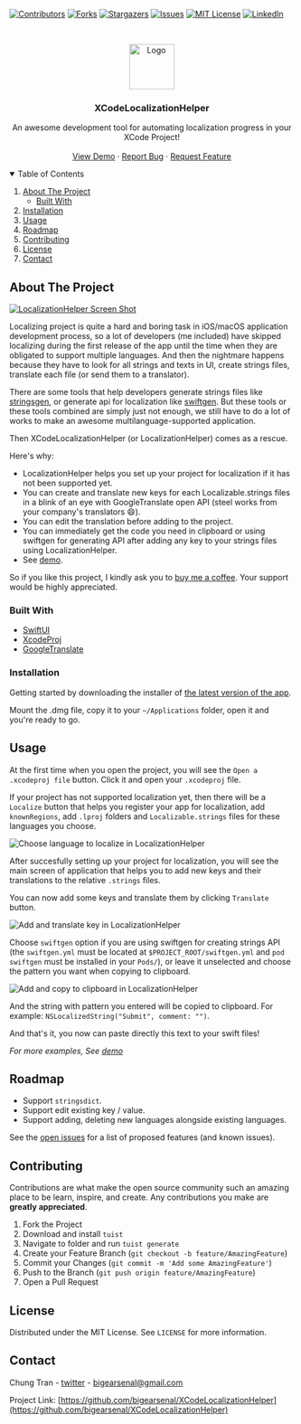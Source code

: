 <!--
*** Thanks for checking out the Best-README-Template. If you have a suggestion
*** that would make this better, please fork the repo and create a pull request
*** or simply open an issue with the tag "enhancement".
*** Thanks again! Now go create something AMAZING! :D
-->



<!-- PROJECT SHIELDS -->
<!--
*** I'm using markdown "reference style" links for readability.
*** Reference links are enclosed in brackets [ ] instead of parentheses ( ).
*** See the bottom of this document for the declaration of the reference variables
*** for contributors-url, forks-url, etc. This is an optional, concise syntax you may use.
*** https://www.markdownguide.org/basic-syntax/#reference-style-links
-->
[![Contributors][contributors-shield]][contributors-url]
[![Forks][forks-shield]][forks-url]
[![Stargazers][stars-shield]][stars-url]
[![Issues][issues-shield]][issues-url]
[![MIT License][license-shield]][license-url]
[![LinkedIn][linkedin-shield]][linkedin-url]



<!-- PROJECT LOGO -->
<br />
<p align="center">
  <a href="https://github.com/bigearsenal/XCodeLocalizationHelper">
    <img src="macOS/LocalizationHelper/Assets.xcassets/AppIcon.appiconset/256.png" alt="Logo" width="80" height="80">
  </a>

  <h3 align="center">XCodeLocalizationHelper</h3>

  <p align="center">
    An awesome development tool for automating localization progress in your XCode Project!
    <br />
    <!-- <a href="https://github.com/othneildrew/Best-README-Template"><strong>Explore the docs »</strong></a>
    <br /> -->
    <br />
    <a href="https://youtu.be/i39IbtfR6Hc">View Demo</a>
    ·
    <a href="https://github.com/bigearsenal/XCodeLocalizationHelper/issues">Report Bug</a>
    ·
    <a href="https://github.com/bigearsenal/XCodeLocalizationHelper/issues">Request Feature</a>
  </p>
</p>



<!-- TABLE OF CONTENTS -->
<details open="open">
  <summary>Table of Contents</summary>
  <ol>
    <li>
      <a href="#about-the-project">About The Project</a>
      <ul>
        <li><a href="#built-with">Built With</a></li>
      </ul>
    </li>
    <!--<li> 
      <a href="#getting-started">Getting Started</a>
      <ul>
        <li><a href="#prerequisites">Prerequisites</a></li> -->
        <li><a href="#installation">Installation</a></li>
      <!-- </ul>
    </li> -->
    <li><a href="#usage">Usage</a></li>
    <li><a href="#roadmap">Roadmap</a></li>
    <li><a href="#contributing">Contributing</a></li>
    <li><a href="#license">License</a></li>
    <li><a href="#contact">Contact</a></li>
    <!-- <li><a href="#acknowledgements">Acknowledgements</a></li> -->
  </ol>
</details>



<!-- ABOUT THE PROJECT -->
## About The Project

[![LocalizationHelper Screen Shot][product-screenshot]](https://github.com/bigearsenal/XCodeLocalizationHelper)

Localizing project is quite a hard and boring task in iOS/macOS application development process, so a lot of developers (me included) have skipped localizing during the first release of the app until the time when they are obligated to support multiple languages. And then the nightmare happens because they have to look for all strings and texts in UI, create strings files, translate each file (or send them to a translator).

There are some tools that help developers generate strings files like [stringsgen](https://stackoverflow.com/questions/44814429/xcode-8-generate-strings-file), or generate api for localization like [swiftgen](https://github.com/SwiftGen/SwiftGen). But these tools or these tools combined are simply just not enough, we still have to do a lot of works to make an awesome multilanguage-supported application.

Then XCodeLocalizationHelper (or LocalizationHelper) comes as a rescue.

Here's why:
* LocalizationHelper helps you set up your project for localization if it has not been supported yet.
* You can create and translate new keys for each Localizable.strings files in a blink of an eye with GoogleTranslate open API (steel works from your company's translators :smile:).
* You can edit the translation before adding to the project.
* You can immediately get the code you need in clipboard or using swiftgen for generating API after adding any key to your strings files using LocalizationHelper.
* See [demo](https://youtu.be/i39IbtfR6Hc).

So if you like this project, I kindly ask you to [buy me a coffee](https://www.buymeacoffee.com/bigearsenal). Your support would be highly appreciated.

<!-- A list of commonly used resources that I find helpful are listed in the acknowledgements. -->

### Built With

* [SwiftUI](https://developer.apple.com/xcode/swiftui/)
* [XcodeProj](https://github.com/tuist/XcodeProj)
* [GoogleTranslate](https://translate.google.com/)



<!-- GETTING STARTED -->
### Installation

Getting started by downloading the installer of [the latest version of the app](https://github.com/bigearsenal/XCodeLocalizationHelper/raw/features/README/release/LocalizationHelper.dmg).

Mount the .dmg file, copy it to your `~/Applications` folder, open it and you're ready to go.

<!-- USAGE EXAMPLES -->
## Usage

At the first time when you open the project, you will see the `Open a .xcodeproj file` button. Click it and open your `.xcodeproj` file.

If your project has not supported localization yet, then there will be a `Localize` button that helps you register your app for localization, add `knownRegions`, add `.lproj` folders and `Localizable.strings` files for these languages you choose.

![Choose language to localize in LocalizationHelper](images/choose-languages.png)

After succesfully setting up your project for localization, you will see the main screen of application that helps you to add new keys and their translations to the relative `.strings` files.

You can now add some keys and translate them by clicking `Translate` button.

![Add and translate key in LocalizationHelper](images/translate-key.png)

Choose `swiftgen` option if you are using swiftgen for creating strings API (the `swiftgen.yml` must be located at `$PROJECT_ROOT/swiftgen.yml` and `pod swiftgen` must be installed in your `Pods/`), or leave it unselected and choose the pattern you want when copying to clipboard.

![Add and copy to clipboard in LocalizationHelper](images/add-and-copy-to-clipboard.png)

And the string with pattern you entered will be copied to clipboard. For example: `NSLocalizedString("Submit", comment: "")`.

And that's it, you now can paste directly this text to your swift files!

_For more examples, See [demo](https://youtu.be/i39IbtfR6Hc)_

<!-- ROADMAP -->
## Roadmap

* Support `stringsdict`.
* Support edit existing key / value.
* Support adding, deleting new languages alongside existing languages.

See the [open issues](https://github.com/bigearsenal/XCodeLocalizationHelper/issues) for a list of proposed features (and known issues).



<!-- CONTRIBUTING -->
## Contributing

Contributions are what make the open source community such an amazing place to be learn, inspire, and create. Any contributions you make are **greatly appreciated**.

1. Fork the Project
2. Download and install `tuist`
3. Navigate to folder and run `tuist generate`
4. Create your Feature Branch (`git checkout -b feature/AmazingFeature`)
5. Commit your Changes (`git commit -m 'Add some AmazingFeature'`)
6. Push to the Branch (`git push origin feature/AmazingFeature`)
7. Open a Pull Request



<!-- LICENSE -->
## License

Distributed under the MIT License. See `LICENSE` for more information.



<!-- CONTACT -->
## Contact

Chung Tran - [twitter](https://twitter.com/bigearsenal) - bigearsenal@gmail.com

Project Link: [https://github.com/bigearsenal/XCodeLocalizationHelper](https://github.com/bigearsenal/XCodeLocalizationHelper)



<!-- ACKNOWLEDGEMENTS -->
<!-- ## Acknowledgements
* [GitHub Emoji Cheat Sheet](https://www.webpagefx.com/tools/emoji-cheat-sheet)
* [Img Shields](https://shields.io)
* [Choose an Open Source License](https://choosealicense.com)
* [GitHub Pages](https://pages.github.com)
* [Animate.css](https://daneden.github.io/animate.css)
* [Loaders.css](https://connoratherton.com/loaders)
* [Slick Carousel](https://kenwheeler.github.io/slick)
* [Smooth Scroll](https://github.com/cferdinandi/smooth-scroll)
* [Sticky Kit](http://leafo.net/sticky-kit)
* [JVectorMap](http://jvectormap.com)
* [Font Awesome](https://fontawesome.com) -->





<!-- MARKDOWN LINKS & IMAGES -->
<!-- https://www.markdownguide.org/basic-syntax/#reference-style-links -->
[contributors-shield]: https://img.shields.io/github/all-contributors/bigearsenal/XCodeLocalizationHelper?style=for-the-badge
[contributors-url]: https://github.com/bigearsenal/XCodeLocalizationHelper/graphs/contributors
[forks-shield]: https://img.shields.io/github/forks/bigearsenal/XCodeLocalizationHelper?style=for-the-badge
[forks-url]: https://github.com/bigearsenal/XCodeLocalizationHelper/network/members
[stars-shield]: https://img.shields.io/github/stars/bigearsenal/XCodeLocalizationHelper?style=for-the-badge
[stars-url]: https://github.com/bigearsenal/XCodeLocalizationHelper/stargazers
[issues-shield]: https://img.shields.io/github/issues/bigearsenal/XCodeLocalizationHelper?style=for-the-badge
[issues-url]: https://github.com/bigearsenal/XCodeLocalizationHelper/issues
[license-shield]: https://img.shields.io/github/license/bigearsenal/XCodeLocalizationHelper?style=for-the-badge
[license-url]: https://github.com/othneildrew/Best-README-Template/blob/master/LICENSE.txt
[linkedin-shield]: https://img.shields.io/badge/-LinkedIn-black.svg?style=for-the-badge&logo=linkedin&colorB=555
[linkedin-url]: https://www.linkedin.com/in/chung-tr%E1%BA%A7n-39b46569/
[product-screenshot]: images/screenshot.png
